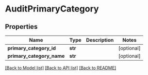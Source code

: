 # AuditPrimaryCategory

## Properties
Name | Type | Description | Notes
------------ | ------------- | ------------- | -------------
**primary_category_id** | **str** |  | [optional]
**primary_category_name** | **str** |  | [optional]

[[Back to Model list]](../README.md#documentation-for-models) [[Back to API list]](../README.md#documentation-for-api-endpoints) [[Back to README]](../README.md)
